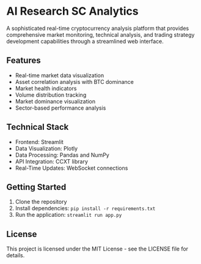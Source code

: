 # AI Research SC Analytics

A sophisticated real-time cryptocurrency analysis platform that provides comprehensive market monitoring, technical analysis, and trading strategy development capabilities through a streamlined web interface.

## Features

- Real-time market data visualization
- Asset correlation analysis with BTC dominance
- Market health indicators
- Volume distribution tracking
- Market dominance visualization
- Sector-based performance analysis

## Technical Stack

- Frontend: Streamlit
- Data Visualization: Plotly
- Data Processing: Pandas and NumPy
- API Integration: CCXT library
- Real-Time Updates: WebSocket connections

## Getting Started

1. Clone the repository
2. Install dependencies: `pip install -r requirements.txt`
3. Run the application: `streamlit run app.py`

## License

This project is licensed under the MIT License - see the LICENSE file for details. 